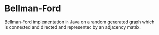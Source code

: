 # Bellman-Ford
Bellman-Ford implementation in Java on a random generated graph which is connected and directed and represented by an adjacency matrix.
